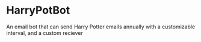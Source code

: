 # HarryPotBot
An email bot that can send Harry Potter emails annually with a customizable interval, and a custom reciever
